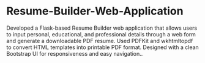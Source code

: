 # Resume-Builder-Web-Application
Developed a Flask-based Resume Builder web application that allows users to input personal, educational, and professional details through a web form and generate a downloadable PDF resume. Used PDFKit and wkhtmltopdf to convert HTML templates into printable PDF format. Designed with a clean Bootstrap UI for responsiveness and easy navigation..
